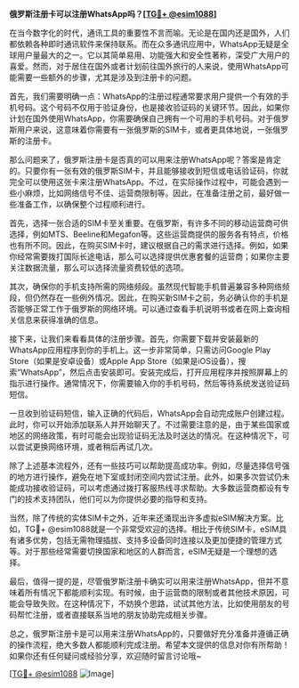 **俄罗斯注册卡可以注册WhatsApp吗？[[TG💪+ @esim1088](https://t.me/s/esim1088)]**

在当今数字化的时代，通讯工具的重要性不言而喻。无论是在国内还是国外，人们都依赖各种即时通讯软件来保持联系。而在众多通讯应用中，WhatsApp无疑是全球用户量最大的之一。它以其简单易用、功能强大和安全性著称，深受广大用户的喜爱。然而，对于居住在国外或者计划前往国外旅行的人来说，使用WhatsApp可能需要一些额外的步骤，尤其是涉及到注册卡的问题。

首先，我们需要明确一点：WhatsApp的注册过程通常要求用户提供一个有效的手机号码。这个号码不仅用于验证身份，也是接收验证码的关键环节。因此，如果你计划在国外使用WhatsApp，你需要确保自己拥有一个可用的手机号码。对于俄罗斯用户来说，这意味着你需要有一张俄罗斯的SIM卡，或者更具体地说，一张俄罗斯的注册卡。

那么问题来了，俄罗斯注册卡是否真的可以用来注册WhatsApp呢？答案是肯定的。只要你有一张有效的俄罗斯SIM卡，并且能够接收到短信或电话验证码，你就完全可以使用这张卡来注册WhatsApp。不过，在实际操作过程中，可能会遇到一些小麻烦，比如网络信号不佳、运营商限制等。因此，在准备注册之前，最好做一些准备工作，以确保整个过程顺利进行。

首先，选择一张合适的SIM卡至关重要。在俄罗斯，有许多不同的移动运营商可供选择，例如MTS、Beeline和Megafon等。这些运营商提供的服务各有特点，价格也有所不同。因此，在购买SIM卡时，建议根据自己的需求进行选择。例如，如果你经常需要拨打国际长途电话，那么可以选择提供优惠套餐的运营商；如果你主要关注数据流量，那么可以选择流量资费较低的选项。

其次，确保你的手机支持所需的网络频段。虽然现代智能手机普遍兼容多种网络频段，但仍然存在一些例外情况。因此，在购买新SIM卡之前，务必确认你的手机是否能够正常工作于俄罗斯的网络环境。可以通过查看手机说明书或者在网上查询相关信息来获得准确的信息。

接下来，让我们来看看具体的注册步骤。首先，你需要下载并安装最新的WhatsApp应用程序到你的手机上。这一步非常简单，只需访问Google Play Store（如果是安卓设备）或Apple App Store（如果是iOS设备），搜索“WhatsApp”，然后点击安装即可。安装完成后，打开应用程序并按照屏幕上的指示进行操作。通常情况下，你需要输入你的手机号码，然后等待系统发送验证码短信。

一旦收到验证码短信，输入正确的代码后，WhatsApp会自动完成账户创建过程。此时，你可以开始添加联系人并开始聊天了。不过需要注意的是，由于某些国家或地区的网络政策，有时可能会出现验证码无法及时送达的情况。在这种情况下，可以尝试更换网络环境，或者稍后再试几次。

除了上述基本流程外，还有一些技巧可以帮助提高成功率。例如，尽量选择信号强的地方进行操作，避免在地下室或封闭空间内尝试注册。此外，如果多次尝试仍未能成功接收验证码，可以考虑通过拨打客服热线寻求帮助。大多数运营商都设有专门的技术支持团队，他们可以为你提供必要的指导和支持。

当然，除了传统的实体SIM卡之外，近年来还涌现出许多虚拟eSIM解决方案。比如，TG💪+ @esim1088就是一个非常受欢迎的选择。相比于传统SIM卡，eSIM具有诸多优势，包括无需物理插拔、支持多设备同时连接以及更加便捷的管理方式等。对于那些经常需要切换国家和地区的人群而言，eSIM无疑是一个理想的选择。

最后，值得一提的是，尽管俄罗斯注册卡确实可以用来注册WhatsApp，但并不意味着所有情况下都能顺利实现。有时候，由于运营商的限制或者其他技术原因，可能会导致失败。在这种情况下，不妨换个思路，试试其他方法，比如使用朋友的号码帮忙注册，或者直接联系当地的朋友协助完成相关步骤。

总之，俄罗斯注册卡是可以用来注册WhatsApp的，只要做好充分准备并遵循正确的操作流程，绝大多数人都能顺利完成注册。希望本文提供的信息对你有所帮助！如果你还有任何疑问或经验分享，欢迎随时留言讨论哦~

[[TG💪+ @esim1088](https://t.me/s/esim1088) ![Image](https://i.postimg.cc/4NQfJmqS/Snipaste-2025-05-13-00-14-12.png)]